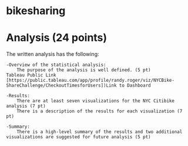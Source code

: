# bikesharing
# Analysis (24 points)

The written analysis has the following:

    -Overview of the statistical analysis:
        The purpose of the analysis is well defined. (5 pt)
    Tableau Public Link
    [https://public.tableau.com/app/profile/randy.roger/viz/NYCBike-ShareChallenge/CheckoutTimesforUsers])Link to Dashboard

    -Results:
        There are at least seven visualizations for the NYC Citibike analysis (7 pt)
        There is a description of the results for each visualization (7 pt)

    -Summary:
        There is a high-level summary of the results and two additional visualizations are suggested for future analysis (5 pt)
